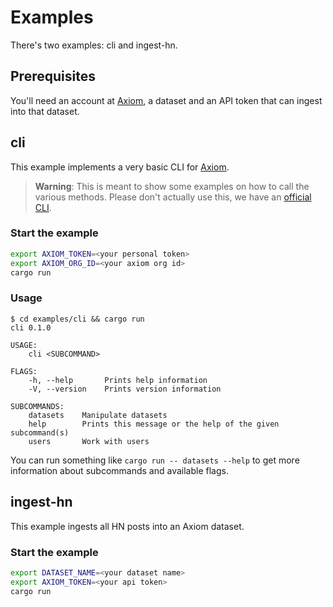 # Examples

There's two examples: cli and ingest-hn.

## Prerequisites

You'll need an account at [Axiom](https://cloud.axiom.co), a dataset and an API
token that can ingest into that dataset.

## cli

This example implements a very basic CLI for [Axiom](https://axiom.co).

> **Warning**: This is meant to show some examples on how to call the various
> methods.
> Please don't actually use this, we have an
> [official CLI](https://github.com/axiomhq/cli).

### Start the example

```sh
export AXIOM_TOKEN=<your personal token>
export AXIOM_ORG_ID=<your axiom org id>
cargo run
```

### Usage

```
$ cd examples/cli && cargo run
cli 0.1.0

USAGE:
    cli <SUBCOMMAND>

FLAGS:
    -h, --help       Prints help information
    -V, --version    Prints version information

SUBCOMMANDS:
    datasets    Manipulate datasets
    help        Prints this message or the help of the given subcommand(s)
    users       Work with users
```

You can run something like `cargo run -- datasets --help` to get more
information about subcommands and available flags.

## ingest-hn

This example ingests all HN posts into an Axiom dataset.

### Start the example

```sh
export DATASET_NAME=<your dataset name>
export AXIOM_TOKEN=<your api token>
cargo run
```
